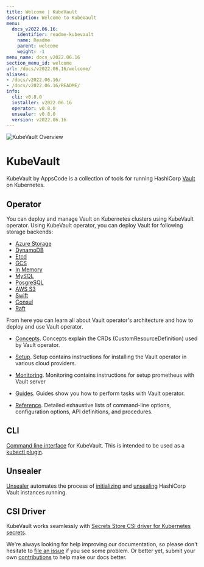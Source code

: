 ```yaml
---
title: Welcome | KubeVault
description: Welcome to KubeVault
menu:
  docs_v2022.06.16:
    identifier: readme-kubevault
    name: Readme
    parent: welcome
    weight: -1
menu_name: docs_v2022.06.16
section_menu_id: welcome
url: /docs/v2022.06.16/welcome/
aliases:
- /docs/v2022.06.16/
- /docs/v2022.06.16/README/
info:
  cli: v0.8.0
  installer: v2022.06.16
  operator: v0.8.0
  unsealer: v0.8.0
  version: v2022.06.16
---
```


![KubeVault Overview](/docs/v2022.06.16/images/kubevault-overview.svg)

# KubeVault

KubeVault by AppsCode is a collection of tools for running HashiCorp [Vault](https://www.vaultproject.io/) on Kubernetes. 

## Operator
You can deploy and manage Vault on Kubernetes clusters using KubeVault operator. Using KubeVault operator, you can deploy Vault for following storage backends:

- [Azure Storage](/docs/v2022.06.16/concepts/vault-server-crds/storage/azure)
- [DynamoDB](/docs/v2022.06.16/concepts/vault-server-crds/storage/dynamodb)
- [Etcd](/docs/v2022.06.16/concepts/vault-server-crds/storage/etcd)
- [GCS](/docs/v2022.06.16/concepts/vault-server-crds/storage/gcs)
- [In Memory](/docs/v2022.06.16/concepts/vault-server-crds/storage/inmem)
- [MySQL](/docs/v2022.06.16/concepts/vault-server-crds/storage/mysql)
- [PosgreSQL](/docs/v2022.06.16/concepts/vault-server-crds/storage/postgresql)
- [AWS S3](/docs/v2022.06.16/concepts/vault-server-crds/storage/s3)
- [Swift](/docs/v2022.06.16/concepts/vault-server-crds/storage/swift)
- [Consul](/docs/v2022.06.16/concepts/vault-server-crds/storage/consul)
- [Raft](/docs/v2022.06.16/concepts/vault-server-crds/storage/raft)

From here you can learn all about Vault operator's architecture and how to deploy and use Vault operator.

- [Concepts](/docs/v2022.06.16/concepts/). Concepts explain the CRDs (CustomResourceDefinition) used by Vault operator.

- [Setup](/docs/v2022.06.16/setup/). Setup contains instructions for installing
  the Vault operator in various cloud providers.

- [Monitoring](/docs/v2022.06.16/guides/monitoring). Monitoring contains instructions for setup prometheus with Vault server

- [Guides](/docs/v2022.06.16/guides/). Guides show you how to perform tasks with Vault operator.

- [Reference](/docs/v2022.06.16/reference/). Detailed exhaustive lists of
command-line options, configuration options, API definitions, and procedures.

## CLI

[Command line interface](https://github.com/kubevault/cli) for KubeVault. This is intended to be used as a [kubectl plugin](https://kubernetes.io/docs/tasks/extend-kubectl/kubectl-plugins/).

## Unsealer

[Unsealer](https://github.com/kubevault/unsealer) automates the process of [initializing](https://www.vaultproject.io/docs/commands/operator/init.html) and [unsealing](https://www.vaultproject.io/docs/concepts/seal.html#unsealing) HashiCorp Vault instances running.

## CSI Driver

KubeVault works seamlessly with [Secrets Store CSI driver for Kubernetes secrets](https://github.com/kubernetes-sigs/secrets-store-csi-driver).

We're always looking for help improving our documentation, so please don't hesitate to [file an issue](https://github.com/kubevault/kubevault/issues/new) if you see some problem. Or better yet, submit your own [contributions](/docs/v2022.06.16/CONTRIBUTING) to help
make our docs better.
